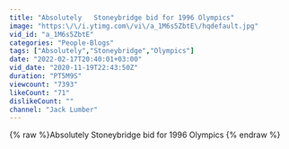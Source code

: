 ```yaml
---
title: "Absolutely   Stoneybridge bid for 1996 Olympics"
image: "https:\/\/i.ytimg.com\/vi\/a_1M6s5ZbtE\/hqdefault.jpg"
vid_id: "a_1M6s5ZbtE"
categories: "People-Blogs"
tags: ["Absolutely","Stoneybridge","Olympics"]
date: "2022-02-17T20:40:01+03:00"
vid_date: "2020-11-19T22:43:50Z"
duration: "PT5M9S"
viewcount: "7393"
likeCount: "71"
dislikeCount: ""
channel: "Jack Lumber"
---
```

{% raw %}Absolutely   Stoneybridge bid for 1996 Olympics {% endraw %}
